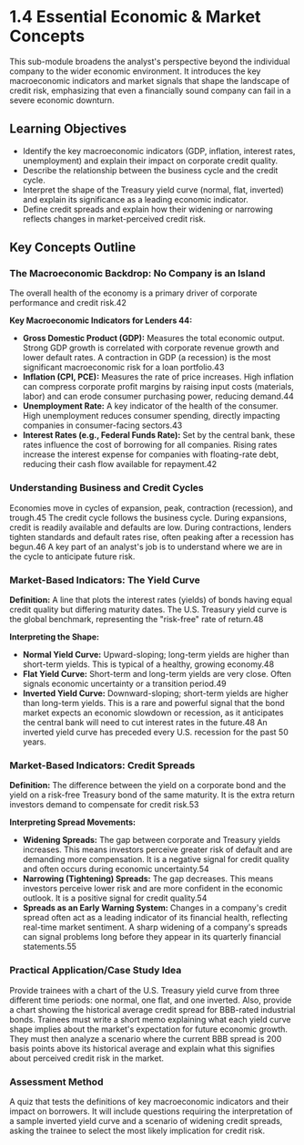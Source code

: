 # 1.4 Essential Economic & Market Concepts

This sub-module broadens the analyst's perspective beyond the individual company to the wider economic environment. It introduces the key macroeconomic indicators and market signals that shape the landscape of credit risk, emphasizing that even a financially sound company can fail in a severe economic downturn.

## Learning Objectives

- Identify the key macroeconomic indicators (GDP, inflation, interest rates, unemployment) and explain their impact on corporate credit quality.
- Describe the relationship between the business cycle and the credit cycle.
- Interpret the shape of the Treasury yield curve (normal, flat, inverted) and explain its significance as a leading economic indicator.
- Define credit spreads and explain how their widening or narrowing reflects changes in market-perceived credit risk.

## Key Concepts Outline

### The Macroeconomic Backdrop: No Company is an Island
The overall health of the economy is a primary driver of corporate performance and credit risk.42

**Key Macroeconomic Indicators for Lenders 44:**
- **Gross Domestic Product (GDP):** Measures the total economic output. Strong GDP growth is correlated with corporate revenue growth and lower default rates. A contraction in GDP (a recession) is the most significant macroeconomic risk for a loan portfolio.43
- **Inflation (CPI, PCE):** Measures the rate of price increases. High inflation can compress corporate profit margins by raising input costs (materials, labor) and can erode consumer purchasing power, reducing demand.44
- **Unemployment Rate:** A key indicator of the health of the consumer. High unemployment reduces consumer spending, directly impacting companies in consumer-facing sectors.43
- **Interest Rates (e.g., Federal Funds Rate):** Set by the central bank, these rates influence the cost of borrowing for all companies. Rising rates increase the interest expense for companies with floating-rate debt, reducing their cash flow available for repayment.42

### Understanding Business and Credit Cycles
Economies move in cycles of expansion, peak, contraction (recession), and trough.45
The credit cycle follows the business cycle. During expansions, credit is readily available and defaults are low. During contractions, lenders tighten standards and default rates rise, often peaking after a recession has begun.46 A key part of an analyst's job is to understand where we are in the cycle to anticipate future risk.

### Market-Based Indicators: The Yield Curve
**Definition:** A line that plots the interest rates (yields) of bonds having equal credit quality but differing maturity dates. The U.S. Treasury yield curve is the global benchmark, representing the "risk-free" rate of return.48

**Interpreting the Shape:**
- **Normal Yield Curve:** Upward-sloping; long-term yields are higher than short-term yields. This is typical of a healthy, growing economy.48
- **Flat Yield Curve:** Short-term and long-term yields are very close. Often signals economic uncertainty or a transition period.49
- **Inverted Yield Curve:** Downward-sloping; short-term yields are higher than long-term yields. This is a rare and powerful signal that the bond market expects an economic slowdown or recession, as it anticipates the central bank will need to cut interest rates in the future.48 An inverted yield curve has preceded every U.S. recession for the past 50 years.

### Market-Based Indicators: Credit Spreads
**Definition:** The difference between the yield on a corporate bond and the yield on a risk-free Treasury bond of the same maturity. It is the extra return investors demand to compensate for credit risk.53

**Interpreting Spread Movements:**
- **Widening Spreads:** The gap between corporate and Treasury yields increases. This means investors perceive greater risk of default and are demanding more compensation. It is a negative signal for credit quality and often occurs during economic uncertainty.54
- **Narrowing (Tightening) Spreads:** The gap decreases. This means investors perceive lower risk and are more confident in the economic outlook. It is a positive signal for credit quality.54
- **Spreads as an Early Warning System:** Changes in a company's credit spread often act as a leading indicator of its financial health, reflecting real-time market sentiment. A sharp widening of a company's spreads can signal problems long before they appear in its quarterly financial statements.55

### Practical Application/Case Study Idea

Provide trainees with a chart of the U.S. Treasury yield curve from three different time periods: one normal, one flat, and one inverted. Also, provide a chart showing the historical average credit spread for BBB-rated industrial bonds. Trainees must write a short memo explaining what each yield curve shape implies about the market's expectation for future economic growth. They must then analyze a scenario where the current BBB spread is 200 basis points above its historical average and explain what this signifies about perceived credit risk in the market.

### Assessment Method

A quiz that tests the definitions of key macroeconomic indicators and their impact on borrowers. It will include questions requiring the interpretation of a sample inverted yield curve and a scenario of widening credit spreads, asking the trainee to select the most likely implication for credit risk.
